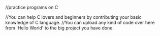 //practice programs on C

//You can help C lovers and beginners by contributing your basic knowledge of C language.
//You can upload any kind of code over here from 'Hello World' to the big project you have done.
